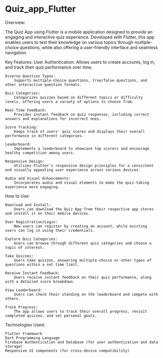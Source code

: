 # Quiz_app_Flutter
Overview:

The Quiz App using Flutter is a mobile application designed to provide an engaging and interactive quiz experience. Developed with Flutter, this app enables users to test their knowledge on various topics through multiple-choice questions, while also offering a user-friendly interface and seamless navigation.

Key Features:
    User Authentication:
        Allows users to create accounts, log in, and track their quiz performance over time.

    Diverse Question Types:
        Supports multiple-choice questions, true/false questions, and other interactive question formats.

    Quiz Categories:
        Categorizes quizzes based on different topics or difficulty levels, offering users a variety of options to choose from.

    Real-Time Feedback:
        Provides instant feedback on quiz responses, including correct answers and explanations for incorrect ones.

    Score Tracking:
        Keeps track of users' quiz scores and displays their overall performance in different categories.

    Leaderboard:
        Implements a leaderboard to showcase top scorers and encourage healthy competition among users.

    Responsive Design:
        Utilizes Flutter's responsive design principles for a consistent and visually appealing user experience across various devices.

    Audio and Visual Enhancements:
        Incorporates audio and visual elements to make the quiz-taking experience more engaging.

How to Use:

    Download and Install:
        Users can download the Quiz App from their respective app stores and install it on their mobile devices.

    User Registration/Login:
        New users can register by creating an account, while existing users can log in using their credentials.

    Explore Quiz Categories:
        Users can browse through different quiz categories and choose a topic of interest.

    Take Quizzes:
        Users take quizzes, answering multiple-choice or other types of questions within a set time limit.

    Receive Instant Feedback:
        Users receive instant feedback on their quiz performance, along with a detailed score breakdown.

    View Leaderboard:
        Users can check their standing on the leaderboard and compete with others.

    Track Progress:
        The app allows users to track their overall progress, revisit completed quizzes, and set personal goals.

Technologies Used:

    Flutter Framework
    Dart Programming Language
    Firebase Authentication and Database (for user authentication and data storage)
    Responsive UI components (for cross-device compatibility)
